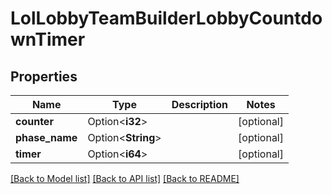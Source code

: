 # LolLobbyTeamBuilderLobbyCountdownTimer

## Properties

Name | Type | Description | Notes
------------ | ------------- | ------------- | -------------
**counter** | Option<**i32**> |  | [optional]
**phase_name** | Option<**String**> |  | [optional]
**timer** | Option<**i64**> |  | [optional]

[[Back to Model list]](../README.md#documentation-for-models) [[Back to API list]](../README.md#documentation-for-api-endpoints) [[Back to README]](../README.md)



